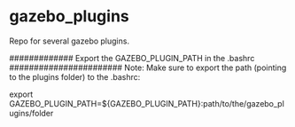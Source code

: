 # gazebo_plugins
Repo for several gazebo plugins.

############# Export the GAZEBO_PLUGIN_PATH in the .bashrc #######################
Note: Make sure to export the path (pointing to the plugins folder) to the .bashrc:

export GAZEBO_PLUGIN_PATH=${GAZEBO_PLUGIN_PATH}:path/to/the/gazebo_plugins/folder


